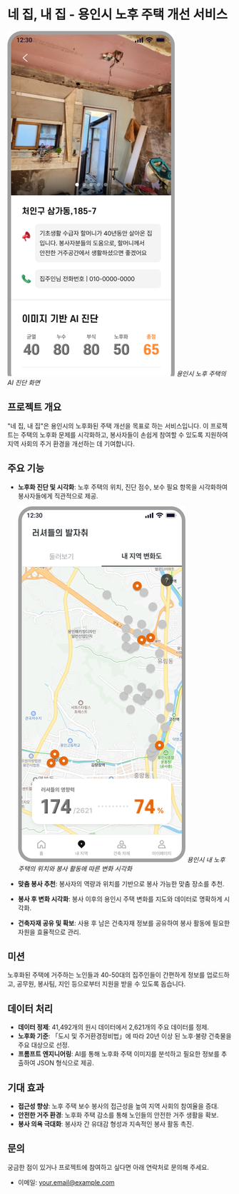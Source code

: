 # 네 집, 내 집 - 용인시 노후 주택 개선 서비스

![프로젝트 이미지 1](image/image%2012.png)
*용인시 노후 주택의 AI 진단 화면*

## 프로젝트 개요
"네 집, 내 집"은 용인시의 노후화된 주택 개선을 목표로 하는 서비스입니다. 이 프로젝트는 주택의 노후화 문제를 시각화하고, 봉사자들이 손쉽게 참여할 수 있도록 지원하여 지역 사회의 주거 환경을 개선하는 데 기여합니다.

## 주요 기능
- **노후화 진단 및 시각화**: 노후 주택의 위치, 진단 점수, 보수 필요 항목을 시각화하여 봉사자들에게 직관적으로 제공.

  ![프로젝트 이미지 2](image/image%2013.png)
  *용인시 내 노후 주택의 위치와 봉사 활동에 따른 변화 시각화*

- **맞춤 봉사 추천**: 봉사자의 역량과 위치를 기반으로 봉사 가능한 맞춤 장소를 추천.
- **봉사 후 변화 시각화**: 봉사 이후의 용인시 주택 변화를 지도와 데이터로 명확하게 시각화.
- **건축자재 공유 및 확보**: 사용 후 남은 건축자재 정보를 공유하여 봉사 활동에 필요한 자원을 효율적으로 관리.

## 미션
노후화된 주택에 거주하는 노인들과 40-50대의 집주인들이 간편하게 정보를 업로드하고, 공무원, 봉사팀, 지인 등으로부터 지원을 받을 수 있도록 돕습니다.

## 데이터 처리
- **데이터 정제**: 41,492개의 원시 데이터에서 2,621개의 주요 데이터를 정제.
- **노후화 기준**: 「도시 및 주거환경정비법」에 따라 20년 이상 된 노후·불량 건축물을 주요 대상으로 선정.
- **프롬프트 엔지니어링**: AI를 통해 노후화 주택 이미지를 분석하고 필요한 정보를 추출하여 JSON 형식으로 제공.

## 기대 효과
- **접근성 향상**: 노후 주택 보수 봉사의 접근성을 높여 지역 사회의 참여율을 증대.
- **안전한 거주 환경**: 노후화 주택 감소를 통해 노인들의 안전한 거주 생활을 확보.
- **봉사 의욕 극대화**: 봉사자 간 유대감 형성과 지속적인 봉사 활동 촉진.

## 문의
궁금한 점이 있거나 프로젝트에 참여하고 싶다면 아래 연락처로 문의해 주세요.
- 이메일: your.email@example.com
